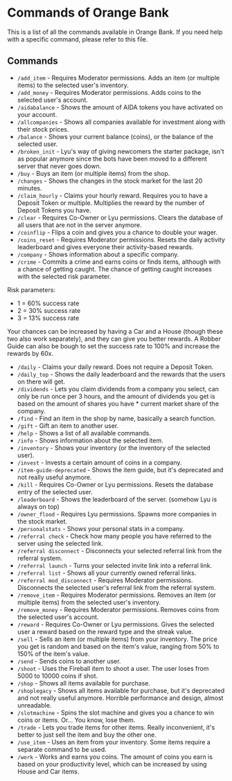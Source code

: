 # Commands of Orange Bank

This is a list of all the commands available in Orange Bank. If you need help with a specific command, please refer to this file.

## Commands

- `/add_item` - Requires Moderator permissions. Adds an item (or multiple items) to the selected user's inventory.
- `/add_money` - Requires Moderator permissions. Adds coins to the selected user's account.
- `/aidabalance` - Shows the amount of AIDA tokens you have activated on your account.
- `/allcompanies` - Shows all companies available for investment along with their stock prices.
- `/balance` - Shows your current balance (coins), or the balance of the selected user.
- `/broken_init` - Lyu's way of giving newcomers the starter package, isn't as popular anymore since the bots have been moved to a different server that never goes down.
- `/buy` - Buys an item (or multiple items) from the shop.
- `/changes` - Shows the changes in the stock market for the last 20 minutes.
- `/claim_hourly` - Claims your hourly reward. Requires you to have a Deposit Token or multiple. Multiplies the reward by the number of Deposit Tokens you have.
- `/clear` - Requires Co-Owner or Lyu permissions. Clears the database of all users that are not in the server anymore.
- `/coinflip` - Flips a coin and gives you a chance to double your wager.
- `/coins_reset` - Requires Moderator permissions. Resets the daily activity leaderboard and gives everyone their activity-based rewards.
- `/company` - Shows information about a specific company.
- `/crime` - Commits a crime and earns coins or finds items, although with a chance of getting caught. The chance of getting caught increases with the selected risk parameter.

Risk parameters:
- 1 = 60% success rate
- 2 = 30% success rate
- 3 = 13% success rate

Your chances can be increased by having a Car and a House (though these two also work separately), and they can give you better rewards. A Robber Guide can also be bough to set the success rate to 100% and increase the rewards by 60x.

- `/daily` - Claims your daily reward. Does not require a Deposit Token.
- `/daily_top` - Shows the daily leaderboard and the rewards that the users on there will get.
- `/dividends` - Lets you claim dividends from a company you select, can only be run once per 3 hours, and the amount of dividends you get is based on the amount of shares you have * current market share of the company.
- `/find` - Find an item in the shop by name, basically a search function.
- `/gift` - Gift an item to another user.
- `/help` - Shows a list of all available commands.
- `/info` - Shows information about the selected item.
- `/inventory` - Shows your inventory (or the inventory of the selected user).
- `/invest` - Invests a certain amount of coins in a company.
- `/item-guide-deprecated` - Shows the item guide, but it's deprecated and not really useful anymore.
- `/kill` - Requires Co-Owner or Lyu permissions. Resets the database entry of the selected user.
- `/leaderboard` - Shows the leaderboard of the server. (somehow Lyu is always on top)
- `/owner_flood` - Requires Lyu permissions. Spawns more companies in the stock market.
- `/personalstats` - Shows your personal stats in a company.
- `/referral check` - Check how many people you have referred to the server using the selected link.
- `/referral disconnect` - Disconnects your selected referral link from the referral system.
- `/referral launch` - Turns your selected invite link into a referral link.
- `/referral list` - Shows all your currently owned referral links.
- `/referral mod_disconnect` - Requires Moderator permissions. Disconnects the selected user's referral link from the referral system.
- `/remove_item` - Requires Moderator permissions. Removes an item (or multiple items) from the selected user's inventory.
- `/remove_money` - Requires Moderator permissions. Removes coins from the selected user's account.
- `/reward` - Requires Co-Owner or Lyu permissions. Gives the selected user a reward based on the reward type and the streak value.
- `/sell` - Sells an item (or multiple items) from your inventory. The price you get is random and based on the item's value, ranging from 50% to 150% of the item's value.
- `/send` - Sends coins to another user.
- `/shoot` - Uses the Fireball item to shoot a user. The user loses from 5000 to 10000 coins if shot.
- `/shop` - Shows all items available for purchase.
- `/shoplegacy` - Shows all items available for purchase, but it's deprecated and not really useful anymore. Horrible performance and design, almost unreadable.
- `/slotmachine` - Spins the slot machine and gives you a chance to win coins or items. Or... You know, lose them.
- `/trade` - Lets you trade items for other items. Really inconvenient, it's better to just sell the item and buy the other one.
- `/use_item` - Uses an item from your inventory. Some items require a separate command to be used.
- `/work` - Works and earns you coins. The amount of coins you earn is based on your productivity level, which can be increased by using House and Car items.